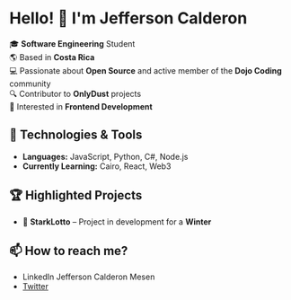 # Hello! 👋 I'm Jefferson Calderon

🎓 **Software Engineering** Student  
🌎 Based in **Costa Rica**  
💻 Passionate about **Open Source** and active member of the **Dojo Coding** community  
🔍 Contributor to **OnlyDust** projects  
🎨 Interested in **Frontend Development**  

## 🚀 Technologies & Tools
- **Languages:** JavaScript, Python, C#, Node.js  
- **Currently Learning:** Cairo, React, Web3  
  

## 🏆 Highlighted Projects
- 🎲 **StarkLotto** – Project in development for a **Winter**  
 

## 📫 How to reach me?
- LinkedIn Jefferson Calderon Mesen  
- [Twitter](xjeffx23)  
